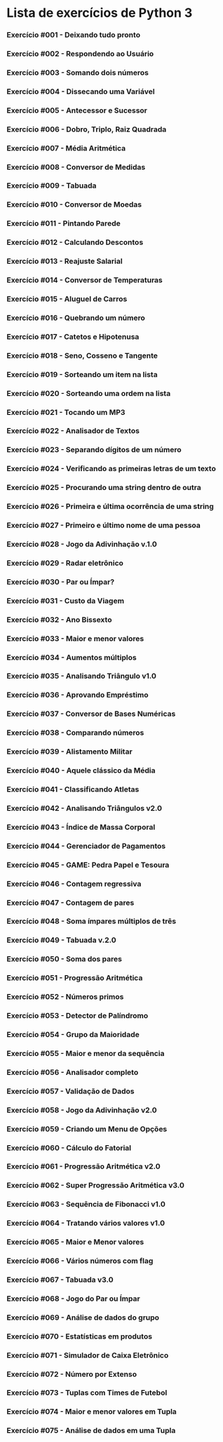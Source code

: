 # Lista de exercícios de Python 3
###	Exercício  #001 - Deixando tudo pronto
###	Exercício  #002 - Respondendo ao Usuário
###	Exercício  #003 - Somando dois números
###	Exercício  #004 - Dissecando uma Variável
###	Exercício  #005 - Antecessor e Sucessor
###	Exercício  #006 - Dobro, Triplo, Raiz Quadrada
###	Exercício  #007 - Média Aritmética
###	Exercício  #008 - Conversor de Medidas
###	Exercício  #009 - Tabuada
###	Exercício  #010 - Conversor de Moedas
###	Exercício  #011 - Pintando Parede
###	Exercício  #012 - Calculando Descontos
###	Exercício  #013 - Reajuste Salarial
###	Exercício  #014 - Conversor de Temperaturas
###	Exercício  #015 - Aluguel de Carros
###	Exercício  #016 - Quebrando um número
###	Exercício  #017 - Catetos e Hipotenusa
###	Exercício  #018 - Seno, Cosseno e Tangente
###	Exercício  #019 - Sorteando um item na lista
###	Exercício  #020 - Sorteando uma ordem na lista
###	Exercício  #021 - Tocando um MP3
###	Exercício  #022 - Analisador de Textos
###	Exercício  #023 - Separando dígitos de um número
###	Exercício  #024 - Verificando as primeiras letras de um texto
###	Exercício  #025 - Procurando uma string dentro de outra
###	Exercício  #026 - Primeira e última ocorrência de uma string
###	Exercício  #027 - Primeiro e último nome de uma pessoa
###	Exercício  #028 - Jogo da Adivinhação v.1.0
###	Exercício  #029 - Radar eletrônico
###	Exercício  #030 - Par ou Ímpar?
###	Exercício  #031 - Custo da Viagem
###	Exercício  #032 - Ano Bissexto
###	Exercício  #033 - Maior e menor valores
###	Exercício  #034 - Aumentos múltiplos
###	Exercício  #035 - Analisando Triângulo v1.0
###	Exercício  #036 - Aprovando Empréstimo
###	Exercício  #037 - Conversor de Bases Numéricas
###	Exercício  #038 - Comparando números
###	Exercício  #039 - Alistamento Militar
###	Exercício  #040 - Aquele clássico da Média
###	Exercício  #041 - Classificando Atletas
###	Exercício  #042 - Analisando Triângulos v2.0
###	Exercício  #043 - Índice de Massa Corporal
###	Exercício  #044 - Gerenciador de Pagamentos
###	Exercício  #045 - GAME: Pedra Papel e Tesoura
###	Exercício  #046 - Contagem regressiva
###	Exercício  #047 - Contagem de pares
###	Exercício  #048 - Soma ímpares múltiplos de três
###	Exercício  #049 - Tabuada v.2.0
###	Exercício  #050 - Soma dos pares
###	Exercício  #051 - Progressão Aritmética
###	Exercício  #052 - Números primos
###	Exercício  #053 - Detector de Palíndromo
###	Exercício  #054 - Grupo da Maioridade
###	Exercício  #055 - Maior e menor da sequência
###	Exercício  #056 - Analisador completo
###	Exercício  #057 - Validação de Dados
###	Exercício  #058 - Jogo da Adivinhação v2.0
###	Exercício  #059 - Criando um Menu de Opções
###	Exercício  #060 - Cálculo do Fatorial
###	Exercício  #061 - Progressão Aritmética v2.0
###	Exercício  #062 - Super Progressão Aritmética v3.0
###	Exercício  #063 - Sequência de Fibonacci v1.0
###	Exercício  #064 - Tratando vários valores v1.0
###	Exercício  #065 - Maior e Menor valores
###	Exercício  #066 - Vários números com flag
###	Exercício  #067 - Tabuada v3.0
###	Exercício  #068 - Jogo do Par ou Ímpar
###	Exercício  #069 - Análise de dados do grupo
###	Exercício  #070 - Estatísticas em produtos
###	Exercício  #071 - Simulador de Caixa Eletrônico
###	Exercício  #072 - Número por Extenso
###	Exercício  #073 - Tuplas com Times de Futebol
###	Exercício  #074 - Maior e menor valores em Tupla
###	Exercício  #075 - Análise de dados em uma Tupla

